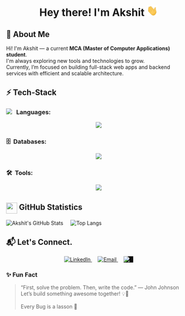 <h1 align="center">Hey there! I'm Akshit <img src="https://raw.githubusercontent.com/ABSphreak/ABSphreak/master/gifs/Hi.gif" width="30px" height="30px"></h1> </h1>
<!-- <p align="center"> 🌐 Web Enthusiast | 🎓 MCA Student | 📚 Lifelong Learner</p> -->

## 🚀 About Me

Hi! I'm Akshit — a current **MCA (Master of Computer Applications) student**.  
I'm always exploring new tools and technologies to grow.  
Currently, I’m focused on building full-stack web apps and backend services with efficient and scalable architecture.

## ⚡️ Tech-Stack

### <img src="https://media2.giphy.com/media/QssGEmpkyEOhBCb7e1/giphy.gif?cid=ecf05e47a0n3gi1bfqntqmob8g9aid1oyj2wr3ds3mg700bl&rid=giphy.gif" width="22px" align="top"/> &nbsp;&nbsp;Languages:

<p align="center">
  <img src="https://skillicons.dev/icons?i=c,cpp,python,java,php&theme=dark" />
</p>

### 🗄️ &nbsp;Databases:

<p align="center">
  <img src="https://skillicons.dev/icons?i=mongo,mysql,postgres&theme=dark" />
</p>

### 🛠️ &nbsp;Tools:

<p align="center">
  <img src="https://skillicons.dev/icons?i=git,github,vscode,bash&theme=dark" />
</p>

## <img src="https://media.giphy.com/media/iY8CRBdQXODJSCERIr/giphy.gif" width="30" height="30" align="top"> GitHub Statistics

![Akshit's GitHub Stats](https://github-readme-stats.vercel.app/api?username=SonaniAkshit&show_icons=true&theme=dark)
&nbsp;&nbsp;&nbsp;
![Top Langs](https://github-readme-stats.vercel.app/api/top-langs/?username=SonaniAkshit&langs_count=8&count_private=true&layout=compact&theme=vision-friendly-dark&hide_border=true&bg_color=0D1117)
<!--![Top Langs](https://github-readme-stats.vercel.app/api/top-langs/?username=SonaniAkshit&layout=donut)-->
<!-- <img src="https://github-readme-stats.vercel.app/api?username=SonaniAkshit&show_icons=true&theme=radical&count_private=true&include_all_commits=true" alt="Akshit's GitHub Stats" height="170" />-->


## 📬 Let's Connect.

<p align="center">
  <a href="https://www.linkedin.com/in/akshit-sonani-105b79348/">
    <img src="https://skillicons.dev/icons?i=linkedin&theme=dark" alt="LinkedIn"/>
  </a>
  &nbsp;&nbsp;&nbsp;
  <a href="mailto:sonaniakshit684@gmail.com">
    <img src="https://skillicons.dev/icons?i=gmail&theme=dark" alt="Email"/>
  </a>
  &nbsp;&nbsp;&nbsp;
  <a href="https://x.com/akshit_sonani_">
   <img src="https://cdn.simpleicons.org/x/white" alt="X" style="background: black; width: 40px; height: 40px;">
  </a>
</p>

<!-- ## 📫 Connect with Me

- 📧 Email: [sonaniakshit777@gmail.com](mailto:sonaniakshit684@gmail.com)
- 💼 LinkedIn: [Akshit Sonani](https://www.linkedin.com/in/akshit-sonani-105b79348/)
- 🌐 Portfolio: (Coming soon!)-->


### ✨ Fun Fact

> “First, solve the problem. Then, write the code.” — John Johnson  
Let’s build something awesome together! 💡🚀
> <br>
> <br>Every Bug is a lasson 👾
